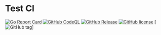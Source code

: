 # Test CI
[![Go Report Card](https://goreportcard.com/badge/github.com/shdubna/testci)](https://goreportcard.com/report/github.com/shdubna/testci)
[![GitHub CodeQL](https://github.com/shdubna/testci/workflows/CodeQL/badge.svg)](https://github.com/shdubna/testci/actions?query=workflow%3CodeQL)
[![GitHub Release](https://github.com/shdubna/testci/workflows/Release/badge.svg)](https://github.com/shdubna/testci/actions?query=workflow%3ARelease)
[![GitHub license](https://img.shields.io/github/license/shdubna/testci.svg)](https://github.com/shdubna/testci/blob/main/LICENSE)
[![GitHub tag](https://img.shields.io/github/v/tag/shdubna/testci?label=latest)]